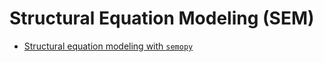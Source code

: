 # Structural Equation Modeling (SEM)

- [Structural equation modeling with `semopy`](https://towardsdatascience.com/structural-equation-modeling-dca298798f4d)